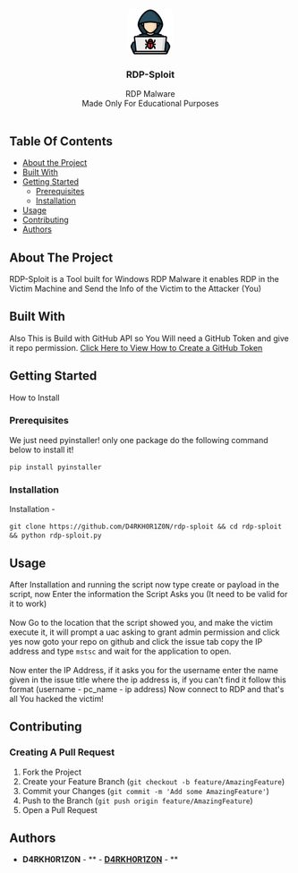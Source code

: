 <br/>
<p align="center">
  <a href="https://github.com/D4RKH0R1Z0N/RDP-SPLOIT">
    <img src="https://raw.githubusercontent.com/D4RKH0R1Z0N/RDP-SPLOIT/master/RDPSploit.png" alt="Logo" width="80" height="80">
  </a>

  <h3 align="center">RDP-Sploit</h3>

  <p align="center">
    RDP Malware<br>Made Only For Educational Purposes
    <br/>
    <br/>
  </p>
</p>



## Table Of Contents

* [About the Project](#about-the-project)
* [Built With](#built-with)
* [Getting Started](#getting-started)
  * [Prerequisites](#prerequisites)
  * [Installation](#installation)
* [Usage](#usage)
* [Contributing](#contributing)
* [Authors](#authors)

## About The Project

RDP-Sploit is a Tool built for Windows RDP Malware it enables RDP in the Victim Machine and Send the Info of the Victim to the Attacker (You)

## Built With

Also This is Build with GitHub API so You Will need a GitHub Token and give it repo permission. [Click Here to View How to Create a GitHub Token](https://docs.github.com/en/enterprise-cloud@latest/authentication/keeping-your-account-and-data-secure/creating-a-personal-access-token)

## Getting Started

How to Install

### Prerequisites

We just need pyinstaller! only one package do the following command below to install it!
```
pip install pyinstaller
```

### Installation

Installation -

```
git clone https://github.com/D4RKH0R1Z0N/rdp-sploit && cd rdp-sploit && python rdp-sploit.py
```

## Usage

After Installation and running the script now type create or payload in the script, now Enter the information the Script Asks you (It need to be valid for it to work)<br><br>Now Go to the location that the script showed you, and make the victim execute it, it will prompt a uac asking to grant admin permission and click yes now goto your repo on github and click the issue tab copy the IP address and type `mstsc` and wait for the application to open.<br><br> Now enter the IP Address, if it asks you for the username enter the name given in the issue title where the ip address is, if you can't find it follow this format (username - pc_name - ip address) Now connect to RDP and that's all You hacked the victim!

## Contributing



### Creating A Pull Request

1. Fork the Project
2. Create your Feature Branch (`git checkout -b feature/AmazingFeature`)
3. Commit your Changes (`git commit -m 'Add some AmazingFeature'`)
4. Push to the Branch (`git push origin feature/AmazingFeature`)
5. Open a Pull Request

## Authors

* **D4RKH0R1Z0N** - ** - **[D4RKH0R1Z0N](https://github.com/D4RKH0R1Z0N/)** - **
